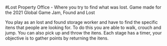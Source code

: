 #Lost Property Office - Where you try to find what was lost. 
Game made for the 2021 Global Game Jam, Found and Lost
 
You play as an lost and found storage worker and have to find the specific itens that people are looking for. To do this you are able to walk, crouch and jump. You can also pick up and throw the itens. Each stage has a timer, your objective is to gather points by returning the itens.
